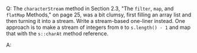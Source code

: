 Q: The `characterStream` method in Section 2.3, "The `filter`, `map`, and `flatMap` Methods," on page 25, was a bit clumsy, first filling an array list and then turning it into a stream. Write a stream-based one-liner instead. One approach is to make a stream of integers from `0` to `s.length() - 1` and map that with the `s::charAt` method reference.

A: 
